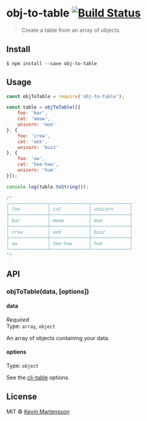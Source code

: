 # obj-to-table [![Build Status](https://travis-ci.org/kevva/obj-to-table.svg?branch=master)](https://travis-ci.org/kevva/obj-to-table)

> Create a table from an array of objects


## Install

```
$ npm install --save obj-to-table
```


## Usage

```js
const objToTable = require('obj-to-table');

const table = objToTable([{
	foo: 'bar',
	cat: 'meow',
	unicorn: 'moo'
}, {
	foo: 'crow',
	cat: 'eek',
	unicorn: 'buzz'
}, {
	foo: 'ow',
	cat: 'hee-haw',
	unicorn: 'hum'
}]);

console.log(table.toString());

/*
┌──────────────┬──────────────┬──────────────┐
│ foo          │ cat          │ unicorn      │
├──────────────┼──────────────┼──────────────┤
│ bar          │ meow         │ moo          │
├──────────────┼──────────────┼──────────────┤
│ crow         │ eek          │ buzz         │
├──────────────┼──────────────┼──────────────┤
│ ow           │ hee-haw      │ hum          │
└──────────────┴──────────────┴──────────────┘
*/
```


## API

### objToTable(data, [options])

#### data

*Required*  
Type: `array`, `object`

An array of objects containing your data.

#### options

Type: `object`

See the [cli-table](https://github.com/Automattic/cli-table) options.


## License

MIT © [Kevin Martensson](http://github.com/kevva)
